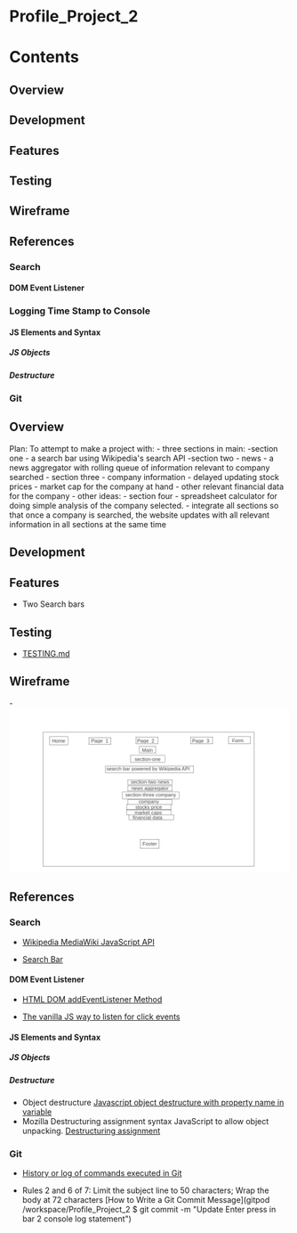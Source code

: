 # Profile_Project_2

# Contents
## Overview
## Development
## Features
## Testing
## Wireframe
## References
### Search
#### DOM Event Listener
### Logging Time Stamp to Console
#### JS Elements and Syntax
##### JS Objects
##### Destructure
### Git

## Overview
Plan: To attempt to make a project with:
    - three sections in main:
        -section one
            - a search bar using Wikipedia's search API
        -section two
            - news
                - a news aggregator with rolling queue of information relevant to company searched
        - section three
            - company information
                - delayed updating stock prices
                - market cap for the company at hand
                - other relevant financial data for the company
    - other ideas:
        - section four
            - spreadsheet calculator for doing simple analysis of the company selected.
        - integrate all sections so that once a company is searched, the website updates with all relevant information in all sections at the same time

## Development

## Features

- Two Search bars

## Testing

- [TESTING.md](TESTING.md)

## Wireframe

-![wireframe homepage](assets/images/homepage_wireframe.png)

## References

### Search

- [Wikipedia MediaWiki JavaScript API](https://www.mediawiki.org/wiki/API:Search#JavaScript)

- [Search Bar](https://www.w3schools.com/howto/howto_css_searchbar.asp)

#### DOM Event Listener

- [HTML DOM addEventListener Method](https://www.w3schools.com/jsref/met_element_addeventlistener.asp)

- [The vanilla JS way to listen for click events](https://gomakethings.com/listening-for-click-events-with-vanilla-javascript/#the-vanilla-js-way-to-listen-for-click-events)

#### JS Elements and Syntax

##### JS Objects

##### Destructure

- Object destructure [Javascript object destructure with property name in variable](https://stackoverflow.com/questions/64895489/javascript-object-destructure-with-property-name-in-variable)
- Mozilla Destructuring assignment syntax JavaScript to allow object unpacking. [Destructuring assignment](https://developer.mozilla.org/en-US/docs/Web/JavaScript/Reference/Operators/Destructuring_assignment)

### Git

- [History or log of commands executed in Git](https://stackoverflow.com/questions/7435452/history-or-log-of-commands-executed-in-git)

- Rules 2 and 6 of 7: Limit the subject line to 50 characters; Wrap the body at 72 characters [How to Write a Git Commit Message](gitpod /workspace/Profile_Project_2 $ git commit -m "Update Enter press in bar 2 console log statement")
